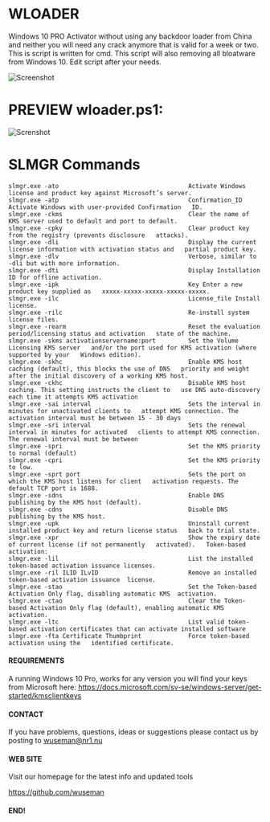 # WLOADER

Windows 10 PRO Activator without using any backdoor loader from China and neither you will need any crack anymore that is valid for a week or two. This is script is written for cmd. This script will 
also removing all bloatware from Windows 10. Edit script after your needs.


![Screenshot](media/crack_windows.10.gif)

# PREVIEW wloader.ps1:
![Screnshot](wloader.gif)

# SLMGR Commands

    slmgr.exe -ato                                    Activate Windows license and product key against Microsoft’s server.
    slmgr.exe -atp                                    Confirmation_ID Activate Windows with user-provided Confirmation   ID.
    slmgr.exe -ckms                                   Clear the name of KMS server used to default and port to default.
    slmgr.exe -cpky                                   Clear product key from the registry (prevents disclosure   attacks).
    slmgr.exe -dli                                    Display the current license information with activation status and   partial product key.
    slmgr.exe -dlv                                    Verbose, similar to -dli but with more information.
    slmgr.exe -dti                                    Display Installation ID for offline activation.
    slmgr.exe -ipk                                    Key Enter a new product key supplied as   xxxxx-xxxxx-xxxxx-xxxxx-xxxxx.
    slmgr.exe -ilc                                    License_file Install license.
    slmgr.exe -rilc                                   Re-install system license files.
    slmgr.exe -rearm                                  Reset the evaluation period/licensing status and activation   state of the machine.
    slmgr.exe -skms activationservername:port         Set the Volume Licensing KMS server   and/or the port used for KMS activation (where supported by your   Windows edition).
    slmgr.exe -skhc                                   Enable KMS host caching (default), this blocks the use of DNS   priority and weight after the initial discovery of a working KMS host.
    slmgr.exe -ckhc                                   Disable KMS host caching. This setting instructs the client to   use DNS auto-discovery each time it attempts KMS activation                          
    slmgr.exe -sai interval                           Sets the interval in minutes for unactivated clients to   attempt KMS connection. The activation interval must be between 15 - 30 days
    slmgr.exe -sri interval                           Sets the renewal interval in minutes for activated   clients to attempt KMS connection. The renewal interval must be between
    slmgr.exe -spri                                   Set the KMS priority to normal (default)
    slmgr.exe -cpri                                   Set the KMS priority to low.
    slmgr.exe -sprt port                              Sets the port on which the KMS host listens for client   activation requests. The default TCP port is 1688.
    slmgr.exe -sdns                                   Enable DNS publishing by the KMS host (default).
    slmgr.exe -cdns                                   Disable DNS publishing by the KMS host.
    slmgr.exe -upk                                    Uninstall current installed product key and return license status   back to trial state.
    slmgr.exe -xpr                                    Show the expiry date of current license (if not permanently   activated).   Token-based activation:
    slmgr.exe -lil                                    List the installed token-based activation issuance licenses. 
    slmgr.exe -ril ILID ILvID                         Remove an installed token-based activation issuance  license. 
    slmgr.exe -stao                                   Set the Token-based Activation Only flag, disabling automatic KMS  activation.
    slmgr.exe -ctao                                   Clear the Token-based Activation Only flag (default), enabling automatic KMS activation.
    slmgr.exe -ltc                                    List valid token-based activation certificates that can activate installed software
    slmgr.exe -fta Certificate Thumbprint             Force token-based activation using the   identified certificate. 

#### REQUIREMENTS

A running Windows 10 Pro, works for any version you will find your keys from Microsoft here: https://docs.microsoft.com/sv-se/windows-server/get-started/kmsclientkeys

#### CONTACT 

If you have problems, questions, ideas or suggestions please contact
us by posting to wuseman@nr1.nu

#### WEB SITE

Visit our homepage for the latest info and updated tools

https://github.com/wuseman

#### END!

